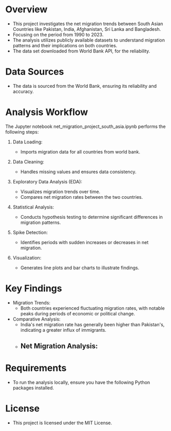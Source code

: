 # Overview
- This project investigates the net migration trends between South Asian Countries like Pakistan, India, Afghanistan, Sri Lanka and Bangladesh.
- Focusing on the period from 1990 to 2023. 
- The analysis utilizes publicly available datasets to understand migration patterns and their implications on both countries.
- The data set downloaded from World Bank API, for the reliability.

# Data Sources
- The data is sourced from the World Bank, ensuring its reliability and accuracy.

# Analysis Workflow
The Jupyter notebook net_migration_project_south_asia.ipynb performs the following steps:

1. Data Loading: 
   - Imports migration data for all countries from world bank.

2. Data Cleaning: 
   - Handles missing values and ensures data consistency.

3. Exploratory Data Analysis (EDA):
   - Visualizes migration trends over time.
   - Compares net migration rates between the two countries.

4. Statistical Analysis:
   - Conducts hypothesis testing to determine significant differences in migration patterns.
5. Spike Detection:
   - Identifies periods with sudden increases or decreases in net migration.
6. Visualization:
   - Generates line plots and bar charts to illustrate findings.
# Key Findings
- Migration Trends: 
  - Both countries experienced fluctuating migration rates, with notable peaks during periods of economic or political change.
- Comparative Analysis: 
  - India's net migration rate has generally been higher than Pakistan's, indicating a greater influx of immigrants.
  - Net Migration Analysis:
    - 
# Requirements
- To run the analysis locally, ensure you have the following Python packages installed.
# License
- This project is licensed under the MIT License.
